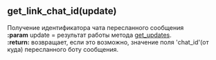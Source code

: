 ## get_link_chat_id(update)
Получение идентификатора чата пересланного сообщения  
**:param** update = результат работы метода [get_updates](get_updates.md).   
**:return:** возвращает, если это возможно, значение поля 'chat_id'(от куда) пересланного боту сообщения.
